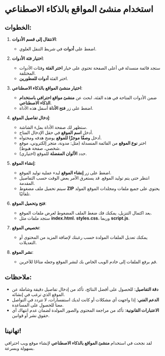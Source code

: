 # استخدام منشئ المواقع بالذكاء الاصطناعي

## الخطوات:

1. **الانتقال إلى قسم الأدوات**:

   - اضغط على **أدوات** في شريط التنقل العلوي.

2. **اختيار فئة الأدوات**:

   - ستجد قائمة منسدلة في أعلى الصفحة تحتوي على خيار **اختر الفئة** وفئات الأدوات المختلفة.
   - اختر الفئة **أدوات للمطورين**.

3. **اختيار منشئ المواقع بالذكاء الاصطناعي**:

   - ضمن الأدوات المتاحة في هذه الفئة، ابحث عن **منشئ مواقع احترافي باستخدام الذكاء الاصطناعي**.
   - اضغط على زر **فتح الأداة** أسفل هذه الأداة.

4. **إدخال تفاصيل الموقع**:

   - ستظهر لك صفحة الأداة بملء الشاشة.
   - أدخل **اسم الموقع** في حقل الإدخال المتاح.
   - أدخل **وصفًا موجزًا للموقع** يوضح هدفه ومحتواه.
   - اختر **نوع الموقع** من القائمة المنسدلة (مثل: مدونة، متجر إلكتروني، موقع شخصي، صفحة هبوط).
   - حدد **الألوان المفضلة** للموقع (اختياري).

5. **إنشاء الموقع**:

   - اضغط على زر **إنشاء الموقع** لبدء عملية توليد الموقع.
   - انتظر حتى يتم توليد الموقع. قد يستغرق الأمر بعض الوقت حسب التفاصيل المقدمة.
   - سيتم تحميل ملف مضغوط **ZIP** يحتوي على جميع ملفات ومجلدات الموقع المولد تلقائيًا.

6. **فتح وتحميل الموقع**:

   - بعد اكتمال التنزيل، يمكنك فك ضغط الملف المضغوط لعرض ملفات الموقع.
   - ستجد ملفات مثل **index.html**، **styles.css**، وربما **script.js**.

7. **تخصيص الموقع**:

   - يمكنك تعديل الملفات المولدة حسب رغبتك لإضافة المزيد من المحتوى أو التعديلات.

8. **نشر الموقع**:

   - قم برفع الملفات إلى خادم الويب الخاص بك لنشر الموقع وجعله متاحًا للآخرين.

## ملاحظات:

- **دقة التفاصيل**: للحصول على أفضل النتائج، تأكد من إدخال تفاصيل دقيقة وشاملة عن الموقع الذي ترغب في إنشائه.
- **الدعم الفني**: إذا واجهت أي مشكلات أو كانت لديك استفسارات، لا تتردد في التواصل معنا للحصول على المساعدة.
- **الاعتبارات القانونية**: تأكد من مراجعة المحتوى والصور المولدة لضمان عدم انتهاك أي حقوق نشر أو قوانين.

## تهانينا!

لقد نجحت في استخدام **منشئ المواقع بالذكاء الاصطناعي** لإنشاء موقع ويب احترافي بسهولة وبسرعة.